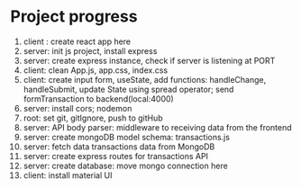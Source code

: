 # Project progress

1. client : create react app here 
2. server: init js project, install express 
3. server: create express instance, check if server is listening at PORT
4. client: clean App.js, app.css, index.css
5. client: create input form, useState, add functions: handleChange, handleSubmit, update State using spread operator; send formTransaction to backend(local:4000)
6. server: install cors; nodemon
7. root: set git, gitIgnore, push to gitHub
8. server: API body parser: middleware to receiving data from the frontend 
9. server: create mongoDB model schema: transactions.js
10. server: fetch data transactions data from MongoDB
11. server: create express routes for transactions API
12. server: create database: move mongo connection here
13. client: install material UI